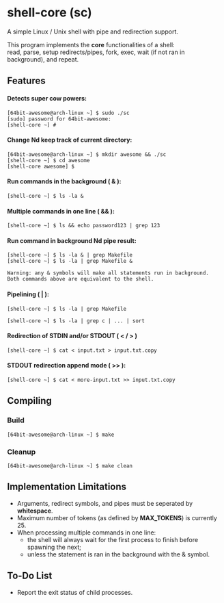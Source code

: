 # shell-core (sc)

A simple Linux / Unix shell with pipe and redirection support.

This program implements the **core** functionalities of a shell: \
read, parse, setup redirects/pipes, fork, exec, wait (if not ran in background), and repeat.

## Features

#### Detects super cow powers:
```
[64bit-awesome@arch-linux ~] $ sudo ./sc
[sudo] password for 64bit-awesome:
[shell-core ~] #
```

#### Change Nd keep track of current directory:
```
[64bit-awesome@arch-linux ~] $ mkdir awesome && ./sc
[shell-core ~] $ cd awesome
[shell-core awesome] $
```

#### Run commands in the background ( & ):
```
[shell-core ~] $ ls -la &
```

#### Multiple commands in one line ( && ):
```
[shell-core ~] $ ls && echo password123 | grep 123
```

#### Run command in background Nd pipe result:
```
[shell-core ~] $ ls -la & | grep Makefile
[shell-core ~] $ ls -la | grep Makefile &
```

```
Warning: any & symbols will make all statements run in background.
Both commands above are equivalent to the shell.
```

#### Pipelining ( | ): 
```
[shell-core ~] $ ls -la | grep Makefile
```
```
[shell-core ~] $ ls -la | grep c | ... | sort
```

#### Redirection of STDIN and/or STDOUT ( < / > )
```
[shell-core ~] $ cat < input.txt > input.txt.copy
```

#### STDOUT redirection append mode ( >> ):
```
[shell-core ~] $ cat < more-input.txt >> input.txt.copy
```

## Compiling

### Build
```
[64bit-awesome@arch-linux ~] $ make
```

### Cleanup
```
[64bit-awesome@arch-linux ~] $ make clean
```

## Implementation Limitations
- Arguments, redirect symbols, and pipes must be seperated by **whitespace**.
- Maximum number of tokens (as defined by **MAX_TOKENS**) is currently 25.
- When processing multiple commands in one line: 
    - the shell will always wait for the first process to finish before spawning the next; 
    - unless the statement is ran in the background with the & symbol.

## To-Do List 
- Report the exit status of child processes.
